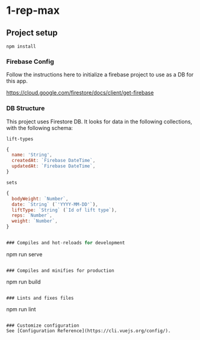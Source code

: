 # 1-rep-max

## Project setup
```
npm install
```

### Firebase Config
Follow the instructions here to initialize a firebase project to use as a DB for this app.

https://cloud.google.com/firestore/docs/client/get-firebase

### DB Structure
This project uses Firestore DB. It looks for data in the following collections, with the following schema:

`lift-types`
```js
{
  name: 'String',
  createdAt: `Firebase DateTime`,
  updatedAt: `Firebase DateTime`,
}
```

`sets`
```js
{
  bodyWeight: `Number`,
  date: `String` (`'YYYY-MM-DD'`),
  liftType: `String` (`Id of lift type`),
  reps: `Number`,
  weight: `Number`,
}


### Compiles and hot-reloads for development
```
npm run serve
```

### Compiles and minifies for production
```
npm run build
```

### Lints and fixes files
```
npm run lint
```

### Customize configuration
See [Configuration Reference](https://cli.vuejs.org/config/).
